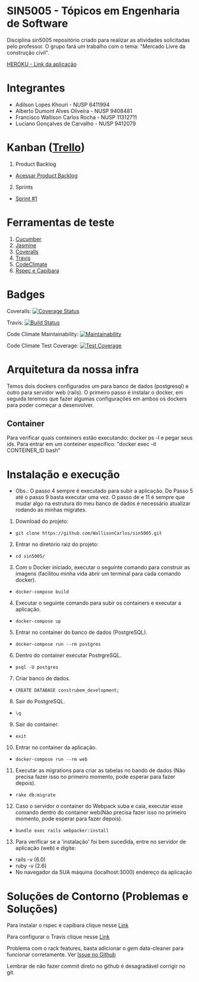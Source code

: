 # SIN5005 - Tópicos em Engenharia de Software

Disciplina sin5005 repositório criado para realizar as atividades solicitadas pelo professor. O grupo fará um trabalho com o tema: "Mercado Livre da construção civil".

[HEROKU - Link da aplicação](https://construbem.herokuapp.com)

# Integrantes
* Adilson Lopes Khouri - NUSP 6411994
* Alberto Dumont Alves Oliveira - NUSP 9408481
* Francisco Wallison Carlos Rocha - NUSP 11312711
* Luciano Gonçalves de Carvalho - NUSP 9412079

# Kanban ([Trello](https://trello.com))

1. Product Backlog
  
  - [Acessar Product Backlog](https://trello.com/b/c9Hobl8m/product-backlog)

2. Sprints
  
  - [Sprint #1](https://trello.com/b/PBo4hSWH/sprint-1)

# Ferramentas de teste

1. [Cucumber](https://cucumber.io/docs/installation/ruby/)
2. [Jasmine](https://jasmine.github.io/pages/getting_started.html)
3. [Coveralls](https://coveralls.io/github/WallisonCarlos/sin5005)
4. [Travis](https://travis-ci.org/WallisonCarlos/sin5005)
5. [CodeClimate](https://codeclimate.com/github/WallisonCarlos/sin5005)
6. [Rspec e Capibara](https://medium.com/@anchietajunior/instala%C3%A7%C3%A3o-e-configura%C3%A7%C3%A3o-b%C3%A1sica-rspec-e-capybara-no-rails-5-3865437c86d0)

# Badges

Coveralls:
[![Coverage Status](https://coveralls.io/repos/github/WallisonCarlos/sin5005/badge.svg?branch=master)](https://coveralls.io/github/WallisonCarlos/sin5005?branch=master)

Travis:
[![Build Status](https://travis-ci.org/WallisonCarlos/sin5005.svg?branch=master)](https://travis-ci.org/WallisonCarlos/sin5005)

Code Climate Maintainability:
[![Maintainability](https://api.codeclimate.com/v1/badges/307cd1872c40fd5ffc35/maintainability)](https://codeclimate.com/github/WallisonCarlos/sin5005/maintainability)

Code Climate Test Coverage:
[![Test Coverage](https://api.codeclimate.com/v1/badges/307cd1872c40fd5ffc35/test_coverage)](https://codeclimate.com/github/WallisonCarlos/sin5005/test_coverage)


# Arquitetura da nossa infra
Temos dois dockers configurados um para banco de dados (postgresql) e outro para servidor web (rails).
O primeiro passo é instalar o docker, em seguida teremos que fazer algumas configurações em ambos os dockers para poder começar a desenvolver.

## Container
Para verificar quais conteiners estão executando: docker ps -l e pegar seus ids. Para entrar em um conteiner específico: "docker exec -it CONTEINER_ID bash"


# Instalação e execução

- Obs.: O passo 4 sempre é executado para subir a aplicação. Do Passo 5 até o passo 9 basta executar uma vez. O passo de e 11 é sempre que mudar algo na estrutura do meu banco de dados é necessário atualizar rodando as minhas migrates.

1. Download do projeto:

  - `git clone https://github.com/WallisonCarlos/sin5005.git`
 
2. Entrar no diretório raiz do projeto:

  - `cd sin5005/`

3. Com o Docker iniciado, executar o seguinte comando para construir as imagens (facilitou minha vida abrir um terminal para cada comando docker).

  - `docker-compose build`
 
4. Executar o seguinte comando para subir os containers e executar a aplicação.

  - `docker-compose up`
 
5. Entrar no container do banco de dados (PostgreSQL).

  - `docker-compose run --rm postgres`
 
6. Dentro do container executar PostrgreSQL.

  - `psql -U postgres`
 
7. Criar banco de dados.

  - `CREATE DATABASE construbem_development;`

8. Sair do PostgreSQL.

  - `\q`
9. Sair do container.

  - `exit`
 
10. Entrar no container da aplicação.

  - `docker-compose run --rm web`

11. Executar as migrations para criar as tabelas no bando de dados (Não precisa fazer isso no primeiro momento, pode esperar para fazer depois).
 
  - `rake db:migrate`
  
12. Caso o servidor o container do Webpack suba e caia, executar esse comando dentro do container web(Não precisa fazer isso no primeiro momento, pode esperar para fazer depois).
 
  - `bundle exec rails webpacker:install`

13. Para verificar se a 'instalação' foi bem sucedida, entre no servidor de aplicação (web) e digite: 
* rails -v (6.0)
* ruby -v (2.6)
* No navegador da SUA máquina (localhost:3000) endereço da aplicação

# Soluções de Contorno (Problemas e Soluções)

Para instalar o rspec e capibara clique nesse  [Link](https://medium.com/@anchietajunior/instala%C3%A7%C3%A3o-e-configura%C3%A7%C3%A3o-b%C3%A1sica-rspec-e-capybara-no-rails-5-3865437c86d0)

Para configurar o Travis clique nesse  [Link](https://medium.com/full-taxx/how-to-setup-travis-ci-for-a-rails-application-78a453963300)

Problema com o rack features, basta adicionar o gem data-cleaner para funcionar corretamente. Ver  [Issue no Github](https://github.com/cucumber/cucumber-rails/issues/127)

Lembrar de não fazer commit direto no github é desagradável corrigir no git.

